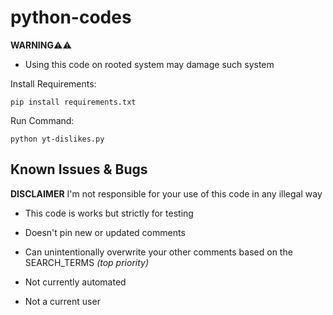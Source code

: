 # python-codes


**WARNING**⚠⚠
- Using this code on rooted system may damage such system

Install Requirements:

    pip install requirements.txt
   
Run Command:

	python yt-dislikes.py 

Known Issues & Bugs
-------------------

**DISCLAIMER**
I'm not responsible for your use of this code in any illegal way
- This code is works but strictly for testing
- Doesn't pin new or updated comments
- Can unintentionally overwrite your other comments based on the SEARCH_TERMS *(top priority)*
- Not currently automated

- Not a current user
